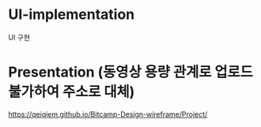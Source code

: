 # UI-implementation
UI 구현
# Presentation (동영상 용량 관계로 업로드 불가하여 주소로 대체)
https://qeiqiem.github.io/Bitcamp-Design-wireframe/Project/
